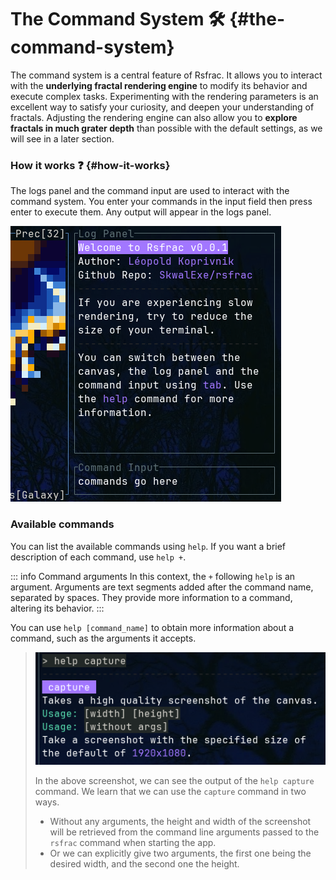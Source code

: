 # The Command System 🛠️ {#the-command-system}

The command system is a central feature of Rsfrac.
It allows you to interact with the **underlying fractal rendering engine** to modify its behavior and execute complex tasks.
Experimenting with the rendering parameters is an excellent way to satisfy your curiosity, and deepen your understanding of fractals.
Adjusting the rendering engine can also allow you to **explore fractals in much grater depth** than possible with the default settings, as we will see in a later section. 

### How it works ❓ {#how-it-works}

The logs panel and the command input are used to interact with the command system. You enter your commands in the input field then press enter to execute them. Any output will appear in the logs panel.

![Logs panel and command input](./assets/command-system.png)

### Available commands

You can list the available commands using `help`. If you want a brief description of each command, use `help +`.

::: info Command arguments
In this context, the `+` following `help` is an argument. Arguments are text segments added after the command name, separated by spaces.
They provide more information to a command, altering its behavior.
:::

You can use `help [command_name]` to obtain more information about a command, such as the arguments it accepts.

> ![Preview of help capture](./assets/help-capture.png)
>
> In the above screenshot, we can see the output of the `help capture` command.
> We learn that we can use the `capture` command in two ways. 
> - Without any arguments, the height and width of the screenshot will be retrieved from the command line arguments passed to the `rsfrac` command when starting the app.
> - Or we can explicitly give two arguments, the first one being the desired width, and the second one the height.
